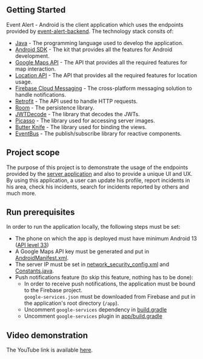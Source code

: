 ## Getting Started
Event Alert - Android is the client application which uses the endpoints provided by [event-alert-backend](https://github.com/adrianscarlatescu/event-alert-backend).
The technology stack consits of:
* [Java](https://www.oracle.com/java/) - The programming language used to develop the application.
* [Android SDK](https://developer.android.com/about) - The kit that provides all the features for Android development.  
* [Google Maps API](https://developers.google.com/android/reference/com/google/android/gms/maps/package-summary) - The API that provides all the required features for map interaction.
* [Location API](https://developers.google.com/android/reference/com/google/android/gms/location/package-summary) - The API that provides all the required features for location usage.
* [Firebase Cloud Messaging](https://firebase.google.com/docs/cloud-messaging/android/client) - The cross-platform messaging solution to handle notifications.
* [Retrofit](https://square.github.io/retrofit/) - The API used to handle HTTP requests.
* [Room](https://developer.android.com/training/data-storage/room) - The persistence library.
* [JWTDecode](https://github.com/auth0/JWTDecode.Android) - The library that decodes the JWTs.
* [Picasso](https://square.github.io/picasso/) - The library used for accessing server images.
* [Butter Knife](https://jakewharton.github.io/butterknife/) - The library used for binding the views.
* [EventBus](https://github.com/greenrobot/EventBus) - The publish/subscribe library for reactive components.

## Project scope
The purpose of this project is to demonstrate the usage of the endpoints provided by the [server application](https://github.com/adrianscarlatescu/event-alert-backend) and also to provide a unique UI and UX.
By using this application, a user can update his profile, report incidents in his area, check his incidents, search for incidents reported by others and much more.

## Run prerequisites
In order to run the application locally, the following steps must be set:
* The phone on which the app is deployed must have minimum Android 13 ([API level 33](https://developer.android.com/about/versions/13))
* A Google Maps API key must be generated and put in [AndroidManifest.xml](https://github.com/adrianscarlatescu/event-alert-android/blob/master/app/src/main/AndroidManifest.xml#L29).
* The server IP must be set in [network_security_config.xml](https://github.com/adrianscarlatescu/event-alert-android/blob/master/app/src/main/res/xml/network_security_config.xml#L4) and [Constants.java](https://github.com/adrianscarlatescu/event-alert-android/blob/master/app/src/main/java/com/as/eventalertandroid/defaults/Constants.java#L5).
* Push notifications feature (to skip this feature, nothing has to be done):
    * In order to receive push notifications, the application must be bound to the Firebase project.<br/> 
    `google-services.json` must be downloaded from Firebase and put in the application's root directory (`/app`).
    * Uncomment `google-services` dependency in [build.gradle](https://github.com/adrianscarlatescu/event-alert-android/blob/master/build.gradle#L11)
    * Uncomment `google-services` plugin in [app/build.gradle](https://github.com/adrianscarlatescu/event-alert-android/blob/master/app/build.gradle#L2)

## Video demonstration
The YouTube link is available [here](https://youtu.be/ZYwglkR6AvI).
